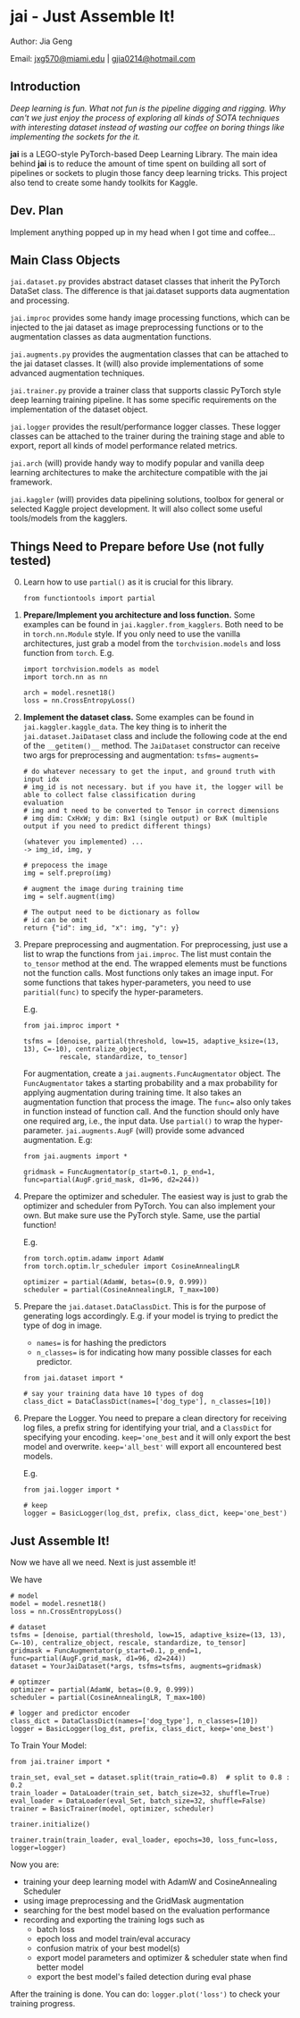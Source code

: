 # jai - Just Assemble It!

Author: Jia Geng

Email: jxg570@miami.edu | gjia0214@hotmail.com

## Introduction

*Deep learning is fun. What not fun is the pipeline digging and rigging. Why can't we just enjoy the process
 of exploring all kinds of SOTA techniques with interesting dataset instead of wasting our coffee on boring things like implementing the sockets for the it.*

**jai** is a LEGO-style PyTorch-based Deep Learning Library. 
The main idea behind **jai** is to reduce the amount of time spent on building all sort of pipelines or sockets to plugin those fancy deep learning tricks. This project also tend to create some handy toolkits for Kaggle.

## Dev. Plan

Implement anything popped up in my head when I got time and coffee...

## Main Class Objects

`jai.dataset.py` provides abstract dataset classes that inherit the PyTorch DataSet class. 
The difference is that jai.dataset supports data augmentation and processing.

`jai.improc` provides some handy image processing functions, which can be injected to the jai dataset as image
 preprocessing functions or to the augmentation classes as data augmentation functions. 

`jai.augments.py` provides the augmentation classes that can be attached to the jai dataset classes. 
It (will) also provide implementations of some advanced augmentation techniques.

`jai.trainer.py` provide a trainer class that supports classic PyTorch style deep learning training pipeline.
It has some specific requirements on the implementation of the dataset object. 

`jai.logger` provides the result/performance logger classes. 
These logger classes can be attached to the trainer during the training stage and able to export, report all kinds of
 model performance related metrics.

`jai.arch` (will) provide handy way to modify popular and vanilla deep learning architectures to make the
 architecture compatible with the jai framework.

`jai.kaggler` (will) provides data pipelining solutions, toolbox for general or selected Kaggle project development.
It will also collect some useful tools/models from the kagglers.
 

## Things Need to Prepare before Use (not fully tested)

0. Learn how to use `partial()` as it is crucial for this library.

    ```
    from functiontools import partial
    ```

1. **Prepare/Implement you architecture and loss function.** Some examples can be found in `jai.kaggler.from_kagglers`.
Both need to be in `torch.nn.Module` style. 
If you only need to use the vanilla architectures, just grab a model from the `torchvision.models` and loss function
 from `torch`. 
    E.g.
    ```
    import torchvision.models as model
    import torch.nn as nn
   
    arch = model.resnet18()
    loss = nn.CrossEntropyLoss()
    ```

2. **Implement the dataset class.** Some examples can be found in `jai.kaggler.kaggle_data`. 
The key thing is to inherit the `jai.dataset.JaiDataset`
class and include the following code at the end of the `__getitem()__` method.
The `JaiDataset` constructor can receive two args for preprocessing and augmentation: `tsfms=` `augments=`

    ```
    # do whatever necessary to get the input, and ground truth with input idx
    # img_id is not necessary. but if you have it, the logger will be able to collect false classification during
    evaluation
    # img and t need to be converted to Tensor in correct dimensions
    # img dim: CxHxW; y dim: Bx1 (single output) or BxK (multiple output if you need to predict different things) 
    
    (whatever you implemented) ...
    -> img_id, img, y  
   
    # prepocess the image 
    img = self.prepro(img)
    
    # augment the image during training time
    img = self.augment(img)
    
    # The output need to be dictionary as follow
    # id can be omit
    return {"id": img_id, "x": img, "y": y}
    ```

3. Prepare preprocessing and augmentation. 
For preprocessing, just use a list to wrap the functions from `jai.improc`. 
The list must contain the `to_tensor` method at the end. 
The wrapped elements must be functions not the function calls. 
Most functions only takes an image input. 
For some functions that takes hyper-parameters, you need to use `paritial(func)` to specify the hyper-parameters.

    E.g.
    ```
    from jai.improc import * 
   
    tsfms = [denoise, partial(threshold, low=15, adaptive_ksize=(13, 13), C=-10), centralize_object, 
             rescale, standardize, to_tensor]
    ```

    For augmentation, create a `jai.augments.FuncAugmentator` object. 
    The `FuncAugmentator` takes a starting probability and a max probability for applying augmentation during training
     time.
    It also takes an augmentation function that process the image. 
    The `func=` also only takes in function instead of function call. 
    And the function should only have one required arg, i.e., the input data. 
    Use `partial()` to wrap the hyper-parameter. `jai.augments.AugF` (will) provide some advanced augmentation.
    E.g:
    ```
    from jai.augments import * 
   
    gridmask = FuncAugmentator(p_start=0.1, p_end=1, func=partial(AugF.grid_mask, d1=96, d2=244))
    ```

4. Prepare the optimizer and scheduler. The easiest way is just to grab the optimizer and scheduler from PyTorch. 
You can also implement your own. But make sure use the PyTorch style. Same, use the partial function!
    
    E.g.
    ```
    from torch.optim.adamw import AdamW
    from torch.optim.lr_scheduler import CosineAnnealingLR
   
    optimizer = partial(AdamW, betas=(0.9, 0.999))
    scheduler = partial(CosineAnnealingLR, T_max=100)
    ```

5. Prepare the `jai.dataset.DataClassDict`. This is for the purpose of generating logs accordingly.
   E.g. if your model is trying to predict the type of dog in image.
    - `names=` is for hashing the predictors
    - `n_classes=` is for indicating how many possible classes for each predictor.
   
   ```
   from jai.dataset import *
   
   # say your training data have 10 types of dog 
   class_dict = DataClassDict(names=['dog_type'], n_classes=[10])
   ``` 

6. Prepare the Logger. You need to prepare a clean directory for receiving log files, 
a prefix string for identifying your trial, and a `ClassDict` for specifying your encoding.
`keep='one_best` and it will only export the best model and overwrite. 
`keep='all_best'` will export all encountered best models.
    
    E.g.
    ```
    from jai.logger import *
    
   # keep
    logger = BasicLogger(log_dst, prefix, class_dict, keep='one_best')
    ```

## Just Assemble It!

Now we have all we need. Next is just assemble it!

We have
```
# model
model = model.resnet18()
loss = nn.CrossEntropyLoss()

# dataset
tsfms = [denoise, partial(threshold, low=15, adaptive_ksize=(13, 13), C=-10), centralize_object, rescale, standardize, to_tensor]
gridmask = FuncAugmentator(p_start=0.1, p_end=1, func=partial(AugF.grid_mask, d1=96, d2=244))
dataset = YourJaiDataset(*args, tsfms=tsfms, augments=gridmask)

# optimzer
optimizer = partial(AdamW, betas=(0.9, 0.999))
scheduler = partial(CosineAnnealingLR, T_max=100)

# logger and predictor encoder
class_dict = DataClassDict(names=['dog_type'], n_classes=[10])
logger = BasicLogger(log_dst, prefix, class_dict, keep='one_best')
```

To Train Your Model:

```
from jai.trainer import *

train_set, eval_set = dataset.split(train_ratio=0.8)  # split to 0.8 : 0.2
train_loader = DataLoader(train_set, batch_size=32, shuffle=True)
eval_loader = DataLoader(eval_Set, batch_size=32, shuffle=False)
trainer = BasicTrainer(model, optimizer, scheduler)

trainer.initialize()

trainer.train(train_loader, eval_loader, epochs=30, loss_func=loss, logger=logger)
```

Now you are:
- training your deep learning model with AdamW and CosineAnnealing Scheduler
- using image preprocessing and the GridMask augmentation
- searching for the best model based on the evaluation performance
- recording and exporting the training logs such as
    - batch loss
    - epoch loss and model train/eval accuracy    
    - confusion matrix of your best model(s)
    - export model parameters and optimizer & scheduler state when find better model
    - export the best model's failed detection during eval phase 

After the training is done. You can do: `logger.plot('loss')` to check your training progress.









